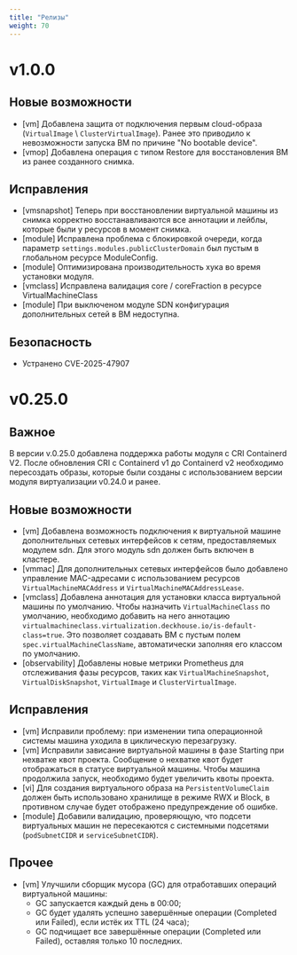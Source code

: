 ```yaml
---
title: "Релизы"
weight: 70
---
```


# v1.0.0

## Новые возможности

* [vm] Добавлена защита от подключения первым cloud-образа (`VirtualImage` \ `ClusterVirtualImage`). Ранее это приводило к невозможности запуска ВМ по причине "No bootable device".
* [vmop] Добавлена операция с типом Restore для восстановления ВМ из ранее созданного снимка.

## Исправления

* [vmsnapshot] Теперь при восстановлении виртуальной машины из снимка корректно восстанавливаются все аннотации и лейблы, которые были у ресурсов в момент снимка.
* [module] Исправлена проблема с блокировкой очереди, когда параметр `settings.modules.publicClusterDomain` был пустым в глобальном ресурсе ModuleConfig.
* [module] Оптимизирована производительность хука во время установки модуля.
* [vmclass] Исправлена валидация core / coreFraction в ресурсе VirtualMachineClass
* [module] При выключеном модуле SDN конфигурация дополнительных сетей в ВМ недоступна.

## Безопасность

* Устранено CVE-2025-47907

# v0.25.0

## Важное

В версии v.0.25.0 добавлена поддержка работы модуля с CRI Containerd V2.
После обновления CRI с Containerd v1 до Containerd v2 необходимо пересоздать образы, которые были созданы с использованием версии модуля виртуализации v0.24.0 и ранее.

## Новые возможности

* [vm] Добавлена возможность подключения к виртуальной машине дополнительных сетевых интерфейсов к сетям, предоставляемых модулем sdn. Для этого модуль sdn должен быть включен в кластере.
* [vmmac] Для дополнительных сетевых интерфейсов было добавлено управление MAC-адресами с использованием ресурсов `VirtualMachineMACAddress` и `VirtualMachineMACAddressLease`.
* [vmclass] Добавлена аннотация для установки класса виртуальной машины по умолчанию. Чтобы назначить `VirtualMachineClass` по умолчанию, необходимо добавить на него аннотацию `virtualmachineclass.virtualization.deckhouse.io/is-default-class=true`. Это позволяет создавать ВМ с пустым полем `spec.virtualMachineClassName`, автоматически заполняя его классом по умолчанию.
* [observability] Добавлены новые метрики Prometheus для отслеживания фазы ресурсов, таких как `VirtualMachineSnapshot`, `VirtualDiskSnapshot`, `VirtualImage` и `ClusterVirtualImage`.

## Исправления

* [vm] Исправили проблему: при изменении типа операционной системы машина уходила в циклическую перезагрузку.
* [vm] Исправили зависание виртуальной машины в фазе Starting при нехватке квот проекта. Сообщение о нехватке квот будет отображаться в статусе виртуальной машины. Чтобы машина продолжила запуск, необходимо будет увеличить квоты проекта.
* [vi] Для создания виртуального образа на `PersistentVolumeClaim` должен быть использовано хранилище в режиме RWX и Block, в противном случае будет отображено предупреждение об ошибке.
* [module] Добавили валидацию, проверяющую, что подсети виртуальных машин не пересекаются с системными подсетями (`podSubnetCIDR` и `serviceSubnetCIDR`).

## Прочее

- [vm] Улучшили сборщик мусора (GC) для отработавших операций виртуальной машины:
  - GC запускается каждый день в 00:00;
  - GC будет удалять успешно завершённые операции (Completed или Failed), если истёк их TTL (24 часа);
  - GC подчищает все завершённые операции (Completed или Failed), оставляя только 10 последних.
